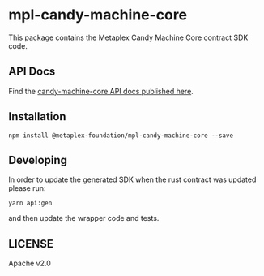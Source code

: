 # mpl-candy-machine-core

This package contains the Metaplex Candy Machine Core contract SDK code.

## API Docs

Find the
[candy-machine-core API docs published here](https://metaplex-foundation.github.io/metaplex-program-library/docs/candy-machine-core/index.html).

## Installation

```shell
npm install @metaplex-foundation/mpl-candy-machine-core --save
```

## Developing

In order to update the generated SDK when the rust contract was updated please run:

```
yarn api:gen
```

and then update the wrapper code and tests.

## LICENSE

Apache v2.0
